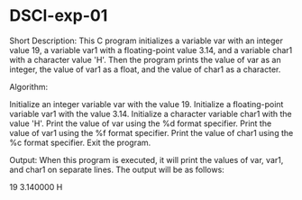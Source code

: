 # DSCl-exp-01
Short Description: This C program initializes a variable var with an integer value 19, a variable var1 with a floating-point value 3.14, and a variable char1 with a character value 'H'. Then the program prints the value of var as an integer, the value of var1 as a float, and the value of char1 as a character.

Algorithm:

Initialize an integer variable var with the value 19. Initialize a floating-point variable var1 with the value 3.14. Initialize a character variable char1 with the value 'H'. Print the value of var using the %d format specifier. Print the value of var1 using the %f format specifier. Print the value of char1 using the %c format specifier. Exit the program.

Output: When this program is executed, it will print the values of var, var1, and char1 on separate lines. The output will be as follows:

19 3.140000 H
